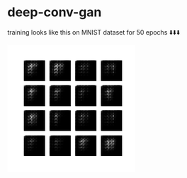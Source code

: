 # deep-conv-gan
training looks like this on MNIST dataset for 50 epochs
           ⬇️⬇️⬇️
           
![](https://github.com/yes-its-shivam/deep-conv-gan/blob/main/dcgan.gif)
